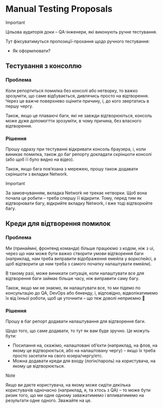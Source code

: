 # Manual Testing Proposals

> [!IMPORTANT]
> Цільова аудиторія доки – QA-інженери, які виконують ручне тестування.

Тут фіксуватимуться пропозиції-прохання щодо ручного тестування:

- Як оформлювати?

## Тестування з консоллю

### Проблема

Коли репортиться помилка без консолі або нетворку, то важко зрозуміти, що саме відбувається, дивлячись
просто на відтворення. Через це важче поверхнево оцінити причину, і, до кого звертатись в першу чергу.

Також, якщо це плаваючі баги, які не завжди відтворюються, консоль може дуже допомогтти зрозуміти,
в чому причина, без власного відтворення.

### Рішення

Прошу одразу при тестуванні відкривати консоль браузера, і, коли виникає помилка, також до баг репорту
докладати скріншоти консолі (або щоб її було видно на відео).

Також, якщо бага повʼязана з мережею, прошу також додавати скріншоти з вкладки Network.

> [!IMPORTANT]
> За замовчуванням, вкладка Network не трекає нетворки. Щоб вона почала це робити – треба спершу її відкрити.
> Тому, перед тим як відтворювати багу, відкрийте вкладку Network, і вже тоді відтворюйте багу.

## Креди для відтворення помилок

### Проблема

Ми (принаймні, фронтенд команда) більше працюємо з кодом, ніж з ui, через що нам може бути важко
створити умови відтворення баги (наприклад, нам треба виправити відображення емейла у воркспейсі, а щоб відтворити
це нам треба з самого початку налаштувати емейли).

В такому разі, може виникати ситуація, коли налаштувати все для відтворення баги займає більше часу, ніж
виправити саму багу.

Також, якщо ми не знаємо, як налаштувати все, то ми підемо по консультацію до QA, DevOps або бекенду,
і, відповідно, відволікатимемо їх від їхньої роботи, щоб це уточнити – що теж доволі неприємно 🥲

### Рішення

Прошу в баг репорт додавати налаштування для відтворення баги.

Щодо того, що саме додавати, то тут як вам буде зручно.
Це можуть бути:

- Посилання на, скажімо, налаштовані обʼєкти (наприклад, на флов, на якому це відтворюється, або на налаштовану чергу)
  – якщо їх треба просто засетати на свого юзера/чергу/етс.
- Можна додавати креди для входу (логін/пароль) на користувача, на якому це відтворюється.

> [!NOTE]
> Якщо ви даєте користувача, на якому може сидіти декілька користувачів одночасно (наприклад, я, та хтось з QA) – то
> може бути ризик того, що ми одне одному заважатимемо і впливатимемо на результати одне одного. Зважайте на це.
